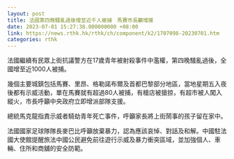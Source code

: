 ```yaml
---
layout: post
title: 法國第四晚騷亂過後增至近千人被捕　馬賽市長籲增援
date: 2023-07-01 15:27:38.000000000 +08:00
link: https://news.rthk.hk/rthk/ch/component/k2/1707098-20230701.htm
categories: rthk
---
```


法國繼續有民眾上街抗議警方在17歲青年被射殺事件中濫權，第四晚騷亂過後，全國增至近1000人被捕。

幾個主要城鎮包括馬賽、里昂、格勒諾布爾及首都巴黎部分地區，當地星期五入夜後都有示威活動，單在馬賽就有超過80人被捕，有槍店被搶掠，有超市被人闖入縱火，市長呼籲中央政府立即增派部隊支援。

總統馬克龍指責示威者騎劫青年死亡事件，呼籲家長將上街鬧事的孩子留在家中。

法國國家足球隊隊長麥巴比呼籲放棄暴力，認為應該哀悼、對話及和解。中國駐法國大使館提醒旅法中國公民避免前往遊行示威及暴力衝突區域，並加強個人、車輛、住所和商舖的安全防範。
